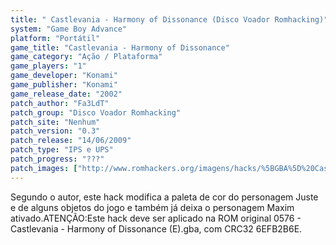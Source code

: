 ```yaml
---
title: " Castlevania - Harmony of Dissonance (Disco Voador Romhacking)"
system: "Game Boy Advance"
platform: "Portátil"
game_title: "Castlevania - Harmony of Dissonance"
game_category: "Ação / Plataforma"
game_players: "1"
game_developer: "Konami"
game_publisher: "Konami"
game_release_date: "2002"
patch_author: "Fa3LdT"
patch_group: "Disco Voador Romhacking"
patch_site: "Nenhum"
patch_version: "0.3"
patch_release: "14/06/2009"
patch_type: "IPS e UPS"
patch_progress: "???"
patch_images: ["http://www.romhackers.org/imagens/hacks/%5BGBA%5D%20Castlevania%20-%20Harmony%20of%20Dissonance%20-%20Disco%20Voador%20Romhacking%20-%201.png"]
---
```

Segundo o autor, este hack modifica a paleta de cor do personagem Juste e de alguns objetos do jogo e também já deixa o personagem Maxim ativado.ATENÇÃO:Este hack deve ser aplicado na ROM original 0576 - Castlevania - Harmony of Dissonance (E).gba, com CRC32 6EFB2B6E.